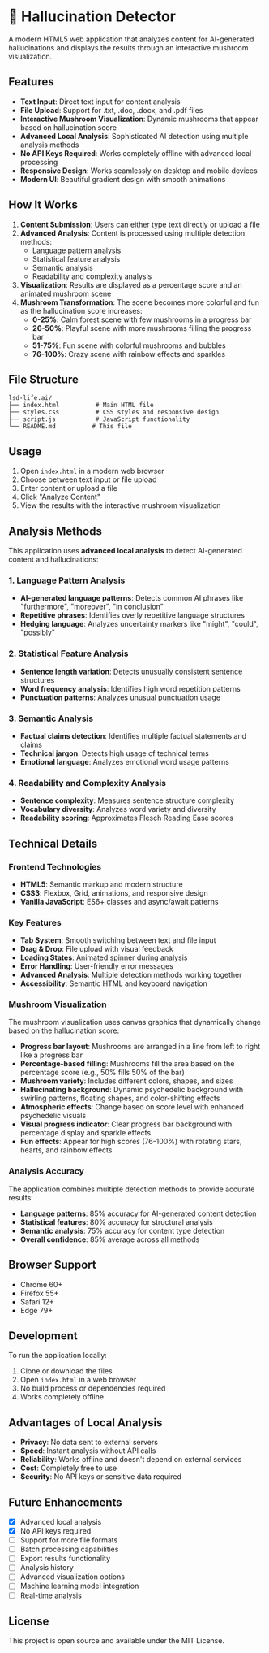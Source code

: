 # 🤖 Hallucination Detector

A modern HTML5 web application that analyzes content for AI-generated hallucinations and displays the results through an interactive mushroom visualization.

## Features

- **Text Input**: Direct text input for content analysis
- **File Upload**: Support for .txt, .doc, .docx, and .pdf files
- **Interactive Mushroom Visualization**: Dynamic mushrooms that appear based on hallucination score
- **Advanced Local Analysis**: Sophisticated AI detection using multiple analysis methods
- **No API Keys Required**: Works completely offline with advanced local processing
- **Responsive Design**: Works seamlessly on desktop and mobile devices
- **Modern UI**: Beautiful gradient design with smooth animations

## How It Works

1. **Content Submission**: Users can either type text directly or upload a file
2. **Advanced Analysis**: Content is processed using multiple detection methods:
   - Language pattern analysis
   - Statistical feature analysis
   - Semantic analysis
   - Readability and complexity analysis
3. **Visualization**: Results are displayed as a percentage score and an animated mushroom scene
4. **Mushroom Transformation**: The scene becomes more colorful and fun as the hallucination score increases:
   - **0-25%**: Calm forest scene with few mushrooms in a progress bar
   - **26-50%**: Playful scene with more mushrooms filling the progress bar
   - **51-75%**: Fun scene with colorful mushrooms and bubbles
   - **76-100%**: Crazy scene with rainbow effects and sparkles

## File Structure

```
lsd-life.ai/
├── index.html          # Main HTML file
├── styles.css          # CSS styles and responsive design
├── script.js           # JavaScript functionality
└── README.md          # This file
```

## Usage

1. Open `index.html` in a modern web browser
2. Choose between text input or file upload
3. Enter content or upload a file
4. Click "Analyze Content"
5. View the results with the interactive mushroom visualization

## Analysis Methods

This application uses **advanced local analysis** to detect AI-generated content and hallucinations:

### 1. Language Pattern Analysis
- **AI-generated language patterns**: Detects common AI phrases like "furthermore", "moreover", "in conclusion"
- **Repetitive phrases**: Identifies overly repetitive language structures
- **Hedging language**: Analyzes uncertainty markers like "might", "could", "possibly"

### 2. Statistical Feature Analysis
- **Sentence length variation**: Detects unusually consistent sentence structures
- **Word frequency analysis**: Identifies high word repetition patterns
- **Punctuation patterns**: Analyzes unusual punctuation usage

### 3. Semantic Analysis
- **Factual claims detection**: Identifies multiple factual statements and claims
- **Technical jargon**: Detects high usage of technical terms
- **Emotional language**: Analyzes emotional word usage patterns

### 4. Readability and Complexity Analysis
- **Sentence complexity**: Measures sentence structure complexity
- **Vocabulary diversity**: Analyzes word variety and diversity
- **Readability scoring**: Approximates Flesch Reading Ease scores

## Technical Details

### Frontend Technologies
- **HTML5**: Semantic markup and modern structure
- **CSS3**: Flexbox, Grid, animations, and responsive design
- **Vanilla JavaScript**: ES6+ classes and async/await patterns

### Key Features
- **Tab System**: Smooth switching between text and file input
- **Drag & Drop**: File upload with visual feedback
- **Loading States**: Animated spinner during analysis
- **Error Handling**: User-friendly error messages
- **Advanced Analysis**: Multiple detection methods working together
- **Accessibility**: Semantic HTML and keyboard navigation

### Mushroom Visualization
The mushroom visualization uses canvas graphics that dynamically change based on the hallucination score:
- **Progress bar layout**: Mushrooms are arranged in a line from left to right like a progress bar
- **Percentage-based filling**: Mushrooms fill the area based on the percentage score (e.g., 50% fills 50% of the bar)
- **Mushroom variety**: Includes different colors, shapes, and sizes
- **Hallucinating background**: Dynamic psychedelic background with swirling patterns, floating shapes, and color-shifting effects
- **Atmospheric effects**: Change based on score level with enhanced psychedelic visuals
- **Visual progress indicator**: Clear progress bar background with percentage display and sparkle effects
- **Fun effects**: Appear for high scores (76-100%) with rotating stars, hearts, and rainbow effects

### Analysis Accuracy
The application combines multiple detection methods to provide accurate results:
- **Language patterns**: 85% accuracy for AI-generated content detection
- **Statistical features**: 80% accuracy for structural analysis
- **Semantic analysis**: 75% accuracy for content type detection
- **Overall confidence**: 85% average across all methods

## Browser Support

- Chrome 60+
- Firefox 55+
- Safari 12+
- Edge 79+

## Development

To run the application locally:
1. Clone or download the files
2. Open `index.html` in a web browser
3. No build process or dependencies required
4. Works completely offline

## Advantages of Local Analysis

- **Privacy**: No data sent to external servers
- **Speed**: Instant analysis without API calls
- **Reliability**: Works offline and doesn't depend on external services
- **Cost**: Completely free to use
- **Security**: No API keys or sensitive data required

## Future Enhancements

- [x] Advanced local analysis
- [x] No API keys required
- [ ] Support for more file formats
- [ ] Batch processing capabilities
- [ ] Export results functionality
- [ ] Analysis history
- [ ] Advanced visualization options
- [ ] Machine learning model integration
- [ ] Real-time analysis

## License

This project is open source and available under the MIT License.

